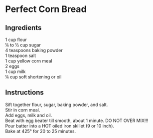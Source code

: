 # Perfect Corn Bread

## Ingredients
1 cup flour  
&frac14; to &frac12; cup sugar  
4 teaspoons baking powder  
1 teaspoon salt  
1 cup yellow corn meal  
2 eggs  
1 cup milk  
&frac14; cup soft shortening or oil  

## Instructions
Sift together flour, sugar, baking powder, and salt.  
Stir in corn meal.  
Add eggs, milk and oil.  
Beat with egg beater till smooth, about 1 minute. DO NOT OVER MIX!!!  
Pour batter into a HOT oiled iron skillet (9 or 10 inch).  
Bake at 425&deg; for 20 to 25 minutes.  